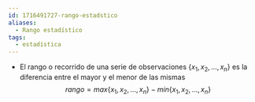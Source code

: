 ```yaml
---
id: 1716491727-rango-estadstico
aliases:
  - Rango estadístico
tags:
  - estadística
---
```


- El rango o recorrido de una serie de observaciones $\{x_1, x_2,...,x_n\}$ es la diferencia entre el mayor y el menor de las mismas
$$rango = max\{x_1,x_2,...,x_n\} - min\{x_1,x_2,...,x_n\}$$ 